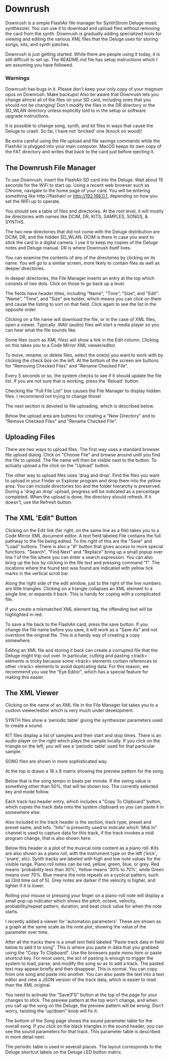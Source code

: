 # Downrush
Downrush is a simple FlashAir file manager for SynthStrom Deluge music synthesizer. You can use it to download and upload files
without removing the card from the synth. Downrush is gradually adding specialized tools for viewing and editing the various XML
files that the Deluge uses for storing songs, kits, and synth patches.

Downrush is just getting started. While there are people using it today, it is still difficult to set up. The README.md file has setup
instructions which I am assuming you have followed.

### Warnings
Downrush has bugs in it. Please don't keep your only copy of your magnum opus on Downrush. Make backups! Also be aware that Downrush lets you change almost all of the files on your SD card,
including ones that you should not be changing! Don't modify the files in the DR directory or the SD_WLAN directory unless explicitly told to in the setup or software upgrade instructions.

It is possible to change song, synth, and kit files in ways that cause the Deluge to crash. So far, I have not 'bricked' one (knock on wood)!

Be extra careful using the file upload and file savings commands while the FlashAir is plugged into your main computer. MacOS keeps its own copy of the FAT directory and writes that back to the card just before ejecting it.

## The Downrush File Manager

To use Downrush, insert the FlashAir SD card into the Deluge. Wait about 15 seconds for the WiFi to start up. Using a recent web browser such as Chrome, navigate to the home page of your card. You will be entering something like
http://flashair/ or http://192.168.0.1, depending on how you set the WiFi up to operate.

You should see a table of files and directories. At the root level, it will mostly be directories with names like DCIM, DR, KITS, SAMPLES, SONGS, & SYNTHS.

The two new directories that did not come with the Deluge distribution are DCIM, DR, and the hidden SD_WLAN. DCIM is there in case you want to stick the card in a digital camera. I use it to keep my copies of the
Deluge notes and Deluge manual. DR is where Downrush itself lives.

You can examine the contents of any of the directories by clicking on its name. You will go to a similar screen, more likely to contain files as well as deeper directories.

In deeper directories, the File Manager inserts an entry at the top which consists of two dots. Click on those to go back up a level.

The fields have header titles, including "Name", "Time", "Size", and "Edit". "Name", "Time", and "Size" are bolder, which means you can click on them and cause the listing to sort on that field. Click again to see the list in the opposite order.

Clicking on a file name will download the file, or in the case of XML files, open a viewer. Typically .WAV (audio) files will start a media player so you can hear what the file sounds like.
 
Some files (such as XML files) will show a link in the Edit column. Clicking on this takes you to a Code Mirror XML viewer/editor.

To move, rename, or delete files, select the one(s) you want to work with by clicking the check box on the left. At the bottom of the screen are buttons for "Removing Checked Files" and "Rename Checked File".

Every 5 seconds or so, the system checks to see if it should update the file list. If you are not sure that is working, press the 'Reload' button.

Checking the "Full File List" box causes the File Manager to display hidden files. I recommend not trying to change those!

The next section is devoted to file uploading, which is described below.

Below the upload area are buttons for creating a "New Directory" and to "Remove Checked Files" and "Rename Checked File".


## Uploading Files

There are two ways to upload files. The first way uses a standard browser file upload dialog. Click on "Choose File" and browse around until you find the file to upload. The file name will then be visible next to the button. To actually upload a file
click on the "Upload" button.

The other way to upload files uses 'drag and drop'. Find the files you want to upload in your Finder or Explorer program and drop them into the yellow area. You can include directories too and the folder hierarchy is preserved.
During a 'drag an drop' upload, progress will be indicated as a percentage completed. When the upload is done, the directory should refresh. If it doesn't, use the Refresh button.

## The XML 'Edit" Button

Clicking on the Edit link (far right, on the same line as a file) takes you to a Code Mirror XML document editor. A text field labeled File contains the full pathway to the file being edited. To the right of this are the "Save" and "Load" buttons. There is also a "#" button that gives access to more special functions. "Search", "Find Next" and "Replace" 
bring up a small popup over line 1 of the file where you can enter a search expression. You can also bring up the box by clicking in the file text and pressing command "f". The locations where the found text was found are indicated with yellow tick marks in the vertical scroll bar.

Along the right side of the edit window, just to the right of the line numbers are little triangles. Clicking on a triangle collapses an XML element to a single line, or expands it back. This is handy for coping with a complicated file.

If you create a mismatched XML element tag, the offending text will be highlighted in red.

To save a file back to the FlashAir card, press the save button. If you change the file name before you save, it will work as a "Save As" and not overstore the original file. This is a handy way of creating a copy somewhere.

Editing an XML file and storing it back can create a corrupted file that the Deluge might trip-out over. In particular, cutting and pasting &lt;track&gt; elements is tricky because some &lt;track&gt;  elements contain references to other &lt;track&gt; elements to avoid duplicating data. For this reason, we recommend you use the "Eye Editor", which has a special feature for making this easier.

## The XML Viewer

Clicking on the name of an XML file in the File Manager list takes you to a custom viewer/editor which is very much under development.

SYNTH files show a 'periodic table' giving the synthesizer parameters used to create a sound.

KIT files display a list of samples and their start and stop times. There is an audio player on the right which plays the sample locally. If you click on the triangle on the left, you will see
a 'periodic table' used for that particular sample.

SONG files are shown in more sophisticated way.

At the top is drawn a 18 x 8 matrix showing the preview pattern for the song.

Below that is the song tempo in beats per minute. If the swing value is something other than 50%, that will be shown too. The currently selected key and mode follow.

Each track has header entry, which includes a "Copy To Clipboard" button, which copies the track data onto the system clipboard so you can paste it in somewhere else.

Also included in the track header is the section, track type, preset and preset name, and Info.
"Info" is presently used to indicate which 'Midi In" channel is used to capture data for this track, if the track invokes a midi program change, that is also shown here.

Below this header is a plot of the musical note content as a piano roll. Kits are also shown as a piano roll, with the instrument type on the left ('kick', 'snare', etc).
Synth tracks are labeled with high and low note values for the visible range. Piano roll notes can be red, yellow, green, blue, or grey. Red means 'probability less than 30%', Yellow means '30% to 70%', while Green means over 70%. Blue means the note repeats on a cyclical pattern, such as [3rd time out of 5].
Grey notes are darker if the velocity is higher, and lighter if it is lower.

Rolling your mouse or pressing your finger on a piano-roll note will display a small pop-up indicator which shows the pitch, octave, velocity, probability/repeat pattern, duration, and beat clock value for when the note starts.

I recently added a viewer for 'automation parameters'. These are shown as a graph at the same scale as the note plot, showing the value of the parameter over time.

After all the tracks there is a small text field labeled "Paste track data in field below to add it to song". This is where you paste in data that you grabbed using the "Copy To Clipboard". Use the browsers paste menu item or paste shortcut key.
For most users, the act of pasting is enough to trigger the system to load, parse, and modify the song so as to add a track. The pasted text may appear briefly and then disappear. This is normal.
You can copy from one song and paste into another. You can also paste the text into a text editor and view a JSON version of the track data, which is easier to read than the XML original.

You need to activate the "Save(F1)" button at the top of the page for your changes to stick. The preview pattern at the top won't change, and when you call up the song on the Deluge, the preview pattern will be wrong. Don't worry, twisting the 'up/down" knob will fix it.

The bottom of the Song page shows the sound parameter table for the overall song. If you click on the black triangles in the sound header, you can see the sound parameters for that track. This parameter table is described in more detail next.

The periodic table is used in severall places. The layout corresponds to the Deluge shortcut labels on the Deluge LED button matrix.

